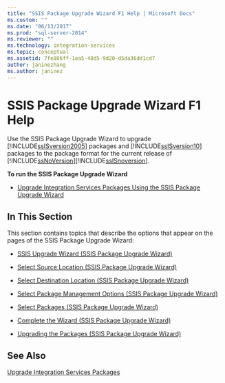 ```yaml
---
title: "SSIS Package Upgrade Wizard F1 Help | Microsoft Docs"
ms.custom: ""
ms.date: "06/13/2017"
ms.prod: "sql-server-2014"
ms.reviewer: ""
ms.technology: integration-services
ms.topic: conceptual
ms.assetid: 7fe886ff-1ea5-48d5-9d20-d5da36dd1cd7
author: janinezhang
ms.author: janinez
---
```

# SSIS Package Upgrade Wizard F1 Help
  Use the SSIS Package Upgrade Wizard to upgrade [!INCLUDE[ssISversion2005](../includes/ssisversion2005-md.md)] packages and [!INCLUDE[ssISversion10](../includes/ssisversion10-md.md)] packages to the package format for the current release of [!INCLUDE[ssNoVersion](../includes/ssnoversion-md.md)][!INCLUDE[ssISnoversion](../includes/ssisnoversion-md.md)].  
  
 **To run the SSIS Package Upgrade Wizard**  
  
-   [Upgrade Integration Services Packages Using the SSIS Package Upgrade Wizard](install-windows/upgrade-integration-services-packages-using-the-ssis-package-upgrade-wizard.md)  
  
## In This Section  
 This section contains topics that describe the options that appear on the pages of the SSIS Package Upgrade Wizard:  
  
-   [SSIS Upgrade Wizard &#40;SSIS Package Upgrade Wizard&#41;](../../2014/integration-services/ssis-upgrade-wizard-ssis-package-upgrade-wizard.md)  
  
-   [Select Source Location &#40;SSIS Package Upgrade Wizard&#41;](../../2014/integration-services/select-source-location-ssis-package-upgrade-wizard.md)  
  
-   [Select Destination Location &#40;SSIS Package Upgrade Wizard&#41;](../../2014/integration-services/select-destination-location-ssis-package-upgrade-wizard.md)  
  
-   [Select Package Management Options &#40;SSIS Package Upgrade Wizard&#41;](../../2014/integration-services/select-package-management-options-ssis-package-upgrade-wizard.md)  
  
-   [Select Packages &#40;SSIS Package Upgrade Wizard&#41;](../../2014/integration-services/select-packages-ssis-package-upgrade-wizard.md)  
  
-   [Complete the Wizard &#40;SSIS Package Upgrade Wizard&#41;](../../2014/integration-services/complete-the-wizard-ssis-package-upgrade-wizard.md)  
  
-   [Upgrading the Packages &#40;SSIS Package Upgrade Wizard&#41;](../../2014/integration-services/upgrading-the-packages-ssis-package-upgrade-wizard.md)  
  
## See Also  
 [Upgrade Integration Services Packages](install-windows/upgrade-integration-services-packages.md)  
  
  
